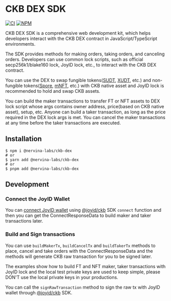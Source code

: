 # CKB DEX SDK

[![CI](https://github.com/nervina-labs/ckb-dex-sdk/actions/workflows/build.yml/badge.svg?branch=master)](https://github.com/nervina-labs/ckb-dex-sdk/actions)
[![NPM](https://img.shields.io/npm/v/@nervina-labs/ckb-dex/latest.svg)](https://www.npmjs.com/package/@nervina-labs/ckb-dex)

CKB DEX SDK is a comprehensive web development kit, which helps developers interact with the CKB DEX contract in JavaScript/TypeScript environments.

The SDK provides methods for making orders, taking orders, and canceling orders. Developers can use common lock scripts, such as official secp256k1/blake160 lock, JoyID lock, etc., to interact with the CKB DEX contract.

You can use the DEX to swap fungible tokens([SUDT](https://github.com/nervosnetwork/rfcs/blob/master/rfcs/0025-simple-udt/0025-simple-udt.md), [XUDT](https://talk.nervos.org/t/rfc-extensible-udt/5337), etc.) and non-fungible tokens([Spore](https://docs.spore.pro/), [mNFT](https://talk.nervos.org/t/rfc-multi-purpose-nft-draft-spec/5434), etc.) with CKB native asset and JoyID lock is recommended to hold and swap CKB assets.

You can build the maker transactions to transfer FT or NFT assets to DEX lock script whose args contains owner address, price(based on CKB native asset), setup, etc. Anyone can build a taker transaction, as long as the price required in the DEX lock args is met. You can cancel the maker transactions at any time before the taker transactions are executed.

## Installation

```
$ npm i @nervina-labs/ckb-dex
# or
$ yarn add @nervina-labs/ckb-dex
# or
$ pnpm add @nervina-labs/ckb-dex
```

## Development

### Connect the JoyID Wallet

You can [connect JoyID wallet](https://docs.joyid.dev/guide/ckb/connect) using [@joyid/ckb](https://www.npmjs.com/package/@joyid/ckb) SDK `connect` function and then you can get the ConnectResponseData to build maker and taker transactions later.

### Build and Sign transactions

You can use `buildMakerTx`, `buildCancelTx` and `buildTakerTx` methods to place, cancel and take orders with the ConnectResponseData and the methods will generate CKB raw transaction for you to be signed later.

The examples show how to build FT and NFT maker, taker transactions with JoyID lock and the local test private keys are used to keep simple, please DON'T use the local private keys in your productions.

You can call the `signRawTransaction` method to sign the raw tx with JoyID wallet through [@joyid/ckb](https://www.npmjs.com/package/@joyid/ckb) SDK.
